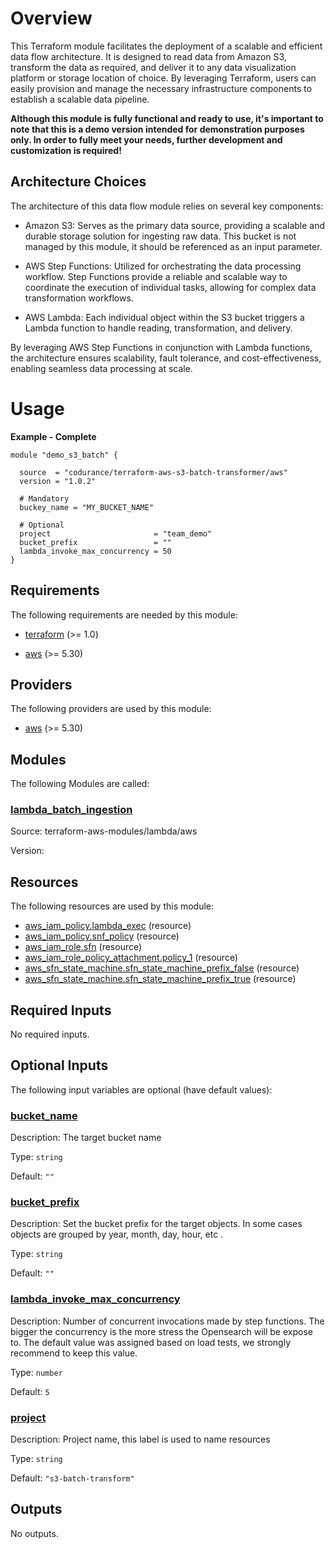 # Overview

This Terraform module facilitates the deployment of a scalable and efficient data flow architecture. It is designed to read data from Amazon S3, transform the data as required, and deliver it to any data visualization platform or storage location of choice. By leveraging Terraform, users can easily provision and manage the necessary infrastructure components to establish a scalable data pipeline.

**Although this module is fully functional and ready to use, it's important to note that this is a demo version intended for demonstration purposes only. In order to fully meet your needs, further development and customization is required!**

## Architecture Choices

The architecture of this data flow module relies on several key components:

- Amazon S3: Serves as the primary data source, providing a scalable and durable storage solution for ingesting raw data. This bucket is not managed by this module, it should be referenced as an input parameter.

- AWS Step Functions: Utilized for orchestrating the data processing workflow. Step Functions provide a reliable and scalable way to coordinate the execution of individual tasks, allowing for complex data transformation workflows.

- AWS Lambda: Each individual object within the S3 bucket triggers a Lambda function to handle reading, transformation, and delivery. 

By leveraging AWS Step Functions in conjunction with Lambda functions, the architecture ensures scalability, fault tolerance, and cost-effectiveness, enabling seamless data processing at scale.


# Usage

**Example - Complete**
```
module "demo_s3_batch" {

  source  = "codurance/terraform-aws-s3-batch-transformer/aws"
  version = "1.0.2"

  # Mandatory
  buckey_name = "MY_BUCKET_NAME"

  # Optional 
  project                       = "team_demo"
  bucket_prefix                 = ""
  lambda_invoke_max_concurrency = 50
}
```

<!-- BEGIN_TF_DOCS -->
## Requirements

The following requirements are needed by this module:

- <a name="requirement_terraform"></a> [terraform](#requirement\_terraform) (>= 1.0)

- <a name="requirement_aws"></a> [aws](#requirement\_aws) (>= 5.30)

## Providers

The following providers are used by this module:

- <a name="provider_aws"></a> [aws](#provider\_aws) (>= 5.30)

## Modules

The following Modules are called:

### <a name="module_lambda_batch_ingestion"></a> [lambda\_batch\_ingestion](#module\_lambda\_batch\_ingestion)

Source: terraform-aws-modules/lambda/aws

Version:

## Resources

The following resources are used by this module:

- [aws_iam_policy.lambda_exec](https://registry.terraform.io/providers/hashicorp/aws/latest/docs/resources/iam_policy) (resource)
- [aws_iam_policy.snf_policy](https://registry.terraform.io/providers/hashicorp/aws/latest/docs/resources/iam_policy) (resource)
- [aws_iam_role.sfn](https://registry.terraform.io/providers/hashicorp/aws/latest/docs/resources/iam_role) (resource)
- [aws_iam_role_policy_attachment.policy_1](https://registry.terraform.io/providers/hashicorp/aws/latest/docs/resources/iam_role_policy_attachment) (resource)
- [aws_sfn_state_machine.sfn_state_machine_prefix_false](https://registry.terraform.io/providers/hashicorp/aws/latest/docs/resources/sfn_state_machine) (resource)
- [aws_sfn_state_machine.sfn_state_machine_prefix_true](https://registry.terraform.io/providers/hashicorp/aws/latest/docs/resources/sfn_state_machine) (resource)

## Required Inputs

No required inputs.

## Optional Inputs

The following input variables are optional (have default values):

### <a name="input_bucket_name"></a> [bucket\_name](#input\_bucket\_name)

Description: The target bucket name

Type: `string`

Default: `""`

### <a name="input_bucket_prefix"></a> [bucket\_prefix](#input\_bucket\_prefix)

Description: Set the bucket prefix for the target objects. In some cases objects are grouped by year, month, day, hour, etc .

Type: `string`

Default: `""`

### <a name="input_lambda_invoke_max_concurrency"></a> [lambda\_invoke\_max\_concurrency](#input\_lambda\_invoke\_max\_concurrency)

Description: Number of concurrent invocations made by step functions. The bigger the concurrency is the more stress the Opensearch will be expose to. The default value was assigned based on load tests, we strongly recommend to keep this value.

Type: `number`

Default: `5`

### <a name="input_project"></a> [project](#input\_project)

Description: Project name, this label is used to name resources

Type: `string`

Default: `"s3-batch-transform"`

## Outputs

No outputs.
<!-- END_TF_DOCS -->